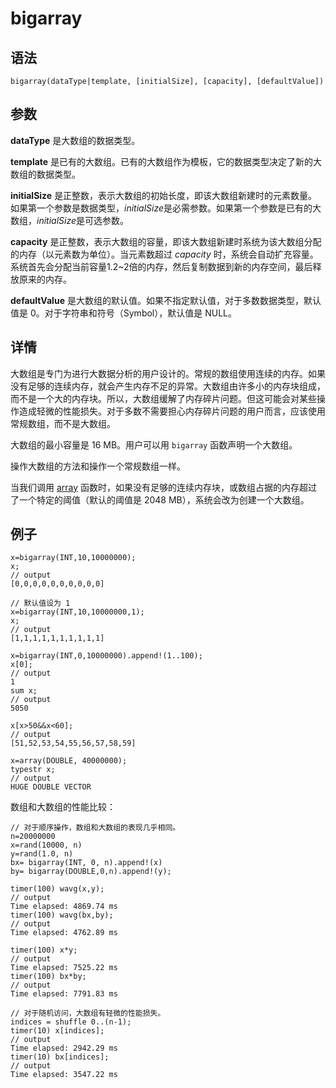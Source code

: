 # bigarray

## 语法

`bigarray(dataType|template, [initialSize], [capacity],
[defaultValue])`

## 参数

**dataType** 是大数组的数据类型。

**template** 是已有的大数组。已有的大数组作为模板，它的数据类型决定了新的大数组的数据类型。

**initialSize**
是正整数，表示大数组的初始长度，即该大数组新建时的元素数量。如果第一个参数是数据类型，*initialSize*是必需参数。如果第一个参数是已有的大数组，*initialSize*是可选参数。

**capacity** 是正整数，表示大数组的容量，即该大数组新建时系统为该大数组分配的内存（以元素数为单位）。当元素数超过 *capacity*
时，系统会自动扩充容量。系统首先会分配当前容量1.2~2倍的内存，然后复制数据到新的内存空间，最后释放原来的内存。

**defaultValue** 是大数组的默认值。如果不指定默认值，对于多数数据类型，默认值是 0。对于字符串和符号（Symbol），默认值是 NULL。

## 详情

大数组是专门为进行大数据分析的用户设计的。常规的数组使用连续的内存。如果没有足够的连续内存，就会产生内存不足的异常。大数组由许多小的内存块组成，而不是一个大的内存块。所以，大数组缓解了内存碎片问题。但这可能会对某些操作造成轻微的性能损失。对于多数不需要担心内存碎片问题的用户而言，应该使用常规数组，而不是大数组。

大数组的最小容量是 16 MB。用户可以用 `bigarray` 函数声明一个大数组。

操作大数组的方法和操作一个常规数组一样。

当我们调用 [array](../a/array.md)
函数时，如果没有足够的连续内存块，或数组占据的内存超过了一个特定的阈值（默认的阈值是 2048 MB），系统会改为创建一个大数组。

## 例子

```
x=bigarray(INT,10,10000000);
x;
// output
[0,0,0,0,0,0,0,0,0,0]

// 默认值设为 1
x=bigarray(INT,10,10000000,1);
x;
// output
[1,1,1,1,1,1,1,1,1,1]

x=bigarray(INT,0,10000000).append!(1..100);
x[0];
// output
1
sum x;
// output
5050

x[x>50&&x<60];
// output
[51,52,53,54,55,56,57,58,59]

x=array(DOUBLE, 40000000);
typestr x;
// output
HUGE DOUBLE VECTOR
```

数组和大数组的性能比较：

```
// 对于顺序操作，数组和大数组的表现几乎相同。
n=20000000
x=rand(10000, n)
y=rand(1.0, n)
bx= bigarray(INT, 0, n).append!(x)
by= bigarray(DOUBLE,0,n).append!(y);

timer(100) wavg(x,y);
// output
Time elapsed: 4869.74 ms
timer(100) wavg(bx,by);
// output
Time elapsed: 4762.89 ms

timer(100) x*y;
// output
Time elapsed: 7525.22 ms
timer(100) bx*by;
// output
Time elapsed: 7791.83 ms

// 对于随机访问，大数组有轻微的性能损失。
indices = shuffle 0..(n-1);
timer(10) x[indices];
// output
Time elapsed: 2942.29 ms
timer(10) bx[indices];
// output
Time elapsed: 3547.22 ms
```

